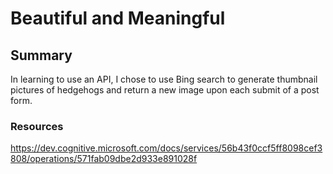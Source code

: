 # Beautiful and Meaningful

## Summary

In learning to use an API, I chose to use Bing search to generate thumbnail pictures of hedgehogs and return a new image upon each submit of a post form.


### Resources

https://dev.cognitive.microsoft.com/docs/services/56b43f0ccf5ff8098cef3808/operations/571fab09dbe2d933e891028f

